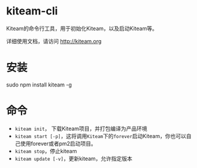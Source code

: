 # kiteam-cli

Kiteam的命令行工具，用于初始化Kiteam，以及启动Kiteam等。

详细使用文档，请访问 http://kiteam.org

# 安装

sudo npm install kiteam -g

# 命令


* `kiteam init`， 下载Kiteam项目，并打包编译为产品环境
* `kiteam start [-p]`，这将调用`Kiteam`下的`forever`启动Kiteam，你也可以自己使用forever或者pm2启动项目。
* `kiteam stop`，停止kiteam
* `kiteam update [-v]`，更新kiteam，允许指定版本